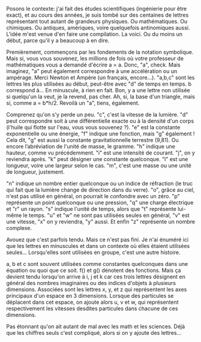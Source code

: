 Posons le contexte: j'ai fait des études scientifiques (ingénierie pour être exact), et au cours des années, je suis tombé sur des centaines de lettres représentant tout autant de grandeurs physiques. Ou mathématiques. Ou chimiques. Ou antiques, amériques, voire quelquefois antinomiques aussi. L'idée m'est venue d'en faire une compilation. La voici. Ou du moins un début, parce qu'il y a beaucoup à en dire.  
  
Premièrement, commençons par les fondements de la notation symbolique. Mais si, vous vous souvenez, les millions de fois où votre professeur de mathématiques vous a demandé d'écrire a = a. Donc, "a", check. Mais imaginez, "a" peut également correspondre à une accélération ou un ampérage. Merci Newton et Ampère (un français, encore...). "a,b,c" sont les lettres les plus utilisées au début, peut-être avec "d" de temps en temps. b correspond à... En minuscule, à rien en fait. Bon, y a une lettre non utilisée si quelqu'un la veut, je la revend, pas cher. Ah, si, la base d'un triangle, mais si, comme a = b*h/2. Revoilà un "a", tiens, également.   
  
Comprenez qu'on s'y perde un peu. "c", c'est la vitesse de la lumière. "d" peut correspondre soit à une différentielle exacte ou à la densité d'un corps (l'huile qui flotte sur l'eau, vous vous souvenez ?). "e" est la constante exponentielle ou une énergie, "f" indique une fonction, mais "g" également ! Cela dit, "g" est aussi la constante gravitationnelle terrestre (9,81). Ou encore l’abréviation de l'unité de masse, le gramme. "h" indique une hauteur, comme vu précédemment. "i" est une intensité de courant. "j", on y reviendra après. "k" peut désigner une constante quelconque. "l" est une longueur, voire une largeur selon le cas. "m", c'est une masse ou une unité de longueur, justement.   
  
"n" indique un nombre entier quelconque ou un indice de réfraction (le truc qui fait que la lumière change de direction dans du verre). "o", grâce au ciel, n'est pas utilisé en général, on pourrait le confondre avec un zéro. "p" représente un point quelconque ou une pression, "q" une charge électrique et "r" un rayon. "s" indique l'unité de temps, alors que "t" représente lui-même le temps. "u" et "w" ne sont pas utilisées seules en général, "v" est une vitesse, "x" on y reviendra, "y" aussi. Et enfin "z" représente un nombre complexe.   
  
Avouez que c'est parfois tendu. Mais ce n'est pas fini. Je n'ai énuméré ici que les lettres en minuscules et dans un contexte où elles étaient utilisées seules... Lorsqu'elles sont utilisées en groupe, c'est une autre histoire.  
  
a, b et c sont souvent utilisées comme constantes quelconques dans une équation ou quoi que ce soit. f() et g() dénotent des fonctions. Mais ça devient tendu lorsqu'on arrive à i, j et k car ces trois lettres désignent en général des nombres imaginaires ou des indices d'objets à plusieurs dimensions. Associées sont les lettres x, y, et z qui représentent les axes principaux d'un espace en 3 dimensions. Lorsque des particules se déplacent dans cet espace, on ajoute alors u, v et w, qui représentent respectivement les vitesses desdites particules dans chacune de ces dimensions.   
  
Pas étonnant qu'on ait autant de mal avec les math et les sciences. Déjà que les chiffres seuls c'est compliqué, alors si on y ajoute des lettres...